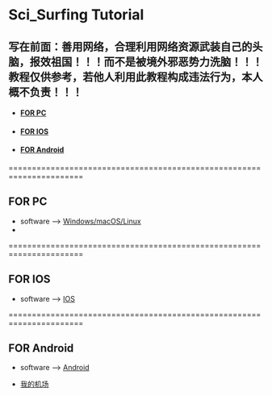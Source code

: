 # Sci_Surfing Tutorial
## 写在前面：善用网络，合理利用网络资源武装自己的头脑，**报效祖国**！！！而不是被境外邪恶势力洗脑！！！教程仅供参考，若他人利用此教程构成违法行为，本人概不负责！！！
- #### [FOR PC](#for-pc-1)
- #### [FOR IOS](#for-ios-1)
- #### [FOR Android](#for-android-1)
======================================================================
## FOR PC
  * software --> [Windows/macOS/Linux](https://github.com/Fndroid/clash_for_windows_pkg/releases)
  * 

======================================================================
## FOR IOS
  * software --> [IOS](https://apps.apple.com/us/app/shadowrocket/id932747118) 

======================================================================
## FOR Android
  * software --> [Android](https://github.com/Kr328/ClashForAndroid/releases)



* [我的机场](https://www.easy2022.com/auth/register?code=k4qb)
